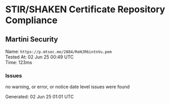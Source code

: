 # STIR/SHAKEN Certificate Repository Compliance

## Martini Security

Name: `https://p.mtsec.me/2884/ReHJR6intnVu.pem`\
Tested At: 02 Jun 25 00:49 UTC\
Time: 123ms

### Issues

no warning, or error, or notice date level issues were found

Generated: 02 Jun 25 01:01 UTC